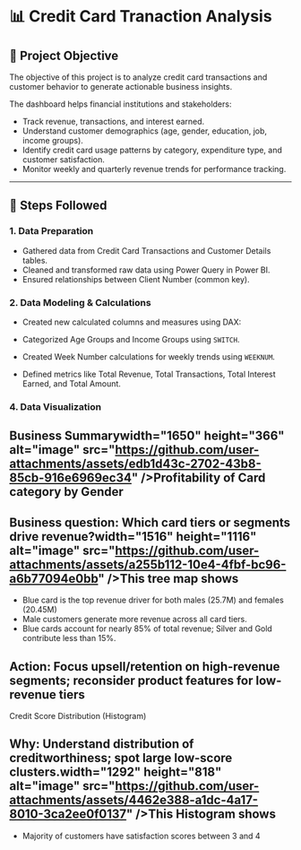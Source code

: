 # 📊 Credit Card Tranaction Analysis
## 🔹 Project Objective
The objective of this project is to analyze credit card transactions and customer behavior to generate actionable business insights.
  
The dashboard helps financial institutions and stakeholders:
-  Track revenue, transactions, and interest earned.
-  Understand customer demographics (age, gender, education, job, income groups).
-  Identify credit card usage patterns by category, expenditure type, and customer satisfaction.
-  Monitor weekly and quarterly revenue trends for performance tracking.
---
## 🔹 Steps Followed
### **1. Data Preparation**
- Gathered data from Credit Card Transactions and Customer Details tables.
- Cleaned and transformed raw data using Power Query in Power BI.
- Ensured relationships between Client Number (common key).
### **2. Data Modeling & Calculations**
- Created new calculated columns and measures using DAX:
  
- Categorized Age Groups and Income Groups using `SWITCH`.
  
- Created Week Number calculations for weekly trends using `WEEKNUM`.
  
- Defined metrics like Total Revenue, Total Transactions, Total Interest Earned, and Total Amount.
### **4. Data Visualization**
## Business Summarywidth="1650" height="366" alt="image" src="https://github.com/user-attachments/assets/edb1d43c-2702-43b8-85cb-916e6969ec34" />Profitability of Card category by Gender
## Business question: Which card tiers or segments drive revenue?width="1516" height="1116" alt="image" src="https://github.com/user-attachments/assets/a255b112-10e4-4fbf-bc96-a6b77094e0bb" />This tree map shows 
- Blue card is the top revenue driver for both males (25.7M) and females (20.45M)
- Male customers generate more revenue across all card tiers.
- Blue cards account for nearly 85% of total revenue; Silver and Gold contribute less than 15%.
## Action: Focus upsell/retention on high-revenue segments; reconsider product features for low-revenue tiers
Credit Score Distribution (Histogram)
## Why: Understand distribution of creditworthiness; spot large low-score clusters.width="1292" height="818" alt="image" src="https://github.com/user-attachments/assets/4462e388-a1dc-4a17-8010-3ca2ee0f0137" />This Histogram shows
- Majority of customers have satisfaction scores between 3 and 4
